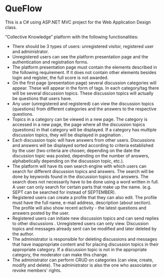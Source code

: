 # QueFlow
This is a C# using ASP.NET MVC project for the Web Application Design class.

“Collective Knowledge” platform with the following functionalities:

- There should be 3 types of users: unregistered visitor, registered user and
administrator.
- Unregistered users can see the platform presentation page and the
authentication and registration forms.
- The platform presentation page must contain the elements described in the following requirement. If
it does not contain other elements besides login and register, the
full score is not awarded.
- On the first page (presentation page) several
discussion categories will appear. These will appear in the form of tags. In each
category/tag there will be several discussion topics. These
discussion topics will actually be questions that users have.
- Any user (unregistered and registered) can view the
discussion topics (questions) from different categories and the answers to the respective
questions.
- Topics in a category can be viewed in a new page. The category is accessed in a new page, the page where all the discussion topics (questions) in that category will be displayed. If a category has multiple discussion topics, they will be displayed in pagination .
- Each discussion topic will have answers from other users.
Discussions and answers will be displayed sorted according to criteria established by the user (two criteria are chosen; depending on the date the discussion topic was posted, depending on the number of answers, alphabetically depending on the discussion topic, etc.).
- The platform will have its own search engine with which users can search for different discussion topics and answers. The search will be done by keywords found in the discussion topics and answers. The search does not necessarily have to be done using a word written in full. A user can only search for certain parts that make up the name. (e.g. SEPT can be searched for instead of SEPTEMBER).
- Registered users can create a profile that they can also edit. The profile must have the full name, e-mail address, description (about section). The profile will also show recent activity - the latest questions and answers posted by the user.
- Registered users can initiate new discussion topics and can send replies to other discussions . Unregistered users can only view. Discussion topics and messages already sent can be modified and later deleted by the author.
- The administrator is responsible for deleting discussions and messages that have inappropriate content and for placing discussion topics in their appropriate category. If a discussion topic is not in the appropriate category, the moderator can make this change.
- The administrator can perform CRUD on categories (can view, create,
modify and delete). The administrator is also the one who associates or
revoke members' rights. 
